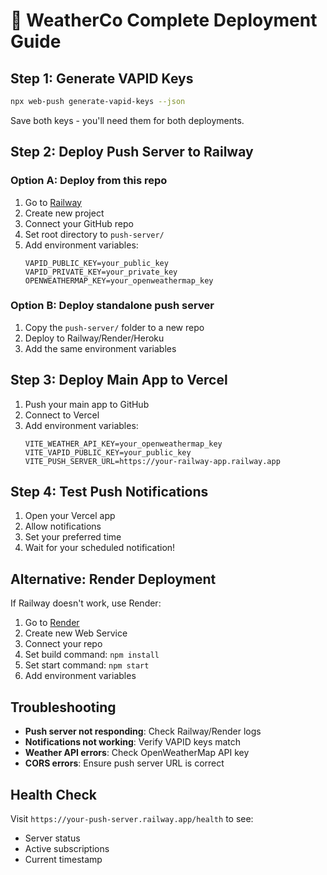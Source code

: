 # 🌂 WeatherCo Complete Deployment Guide

## Step 1: Generate VAPID Keys

```bash
npx web-push generate-vapid-keys --json
```

Save both keys - you'll need them for both deployments.

## Step 2: Deploy Push Server to Railway

### Option A: Deploy from this repo

1. Go to [Railway](https://railway.app)
2. Create new project
3. Connect your GitHub repo
4. Set root directory to `push-server/`
5. Add environment variables:
   ```
   VAPID_PUBLIC_KEY=your_public_key
   VAPID_PRIVATE_KEY=your_private_key
   OPENWEATHERMAP_KEY=your_openweathermap_key
   ```

### Option B: Deploy standalone push server

1. Copy the `push-server/` folder to a new repo
2. Deploy to Railway/Render/Heroku
3. Add the same environment variables

## Step 3: Deploy Main App to Vercel

1. Push your main app to GitHub
2. Connect to Vercel
3. Add environment variables:
   ```
   VITE_WEATHER_API_KEY=your_openweathermap_key
   VITE_VAPID_PUBLIC_KEY=your_public_key
   VITE_PUSH_SERVER_URL=https://your-railway-app.railway.app
   ```

## Step 4: Test Push Notifications

1. Open your Vercel app
2. Allow notifications
3. Set your preferred time
4. Wait for your scheduled notification!

## Alternative: Render Deployment

If Railway doesn't work, use Render:

1. Go to [Render](https://render.com)
2. Create new Web Service
3. Connect your repo
4. Set build command: `npm install`
5. Set start command: `npm start`
6. Add environment variables

## Troubleshooting

- **Push server not responding**: Check Railway/Render logs
- **Notifications not working**: Verify VAPID keys match
- **Weather API errors**: Check OpenWeatherMap API key
- **CORS errors**: Ensure push server URL is correct

## Health Check

Visit `https://your-push-server.railway.app/health` to see:

- Server status
- Active subscriptions
- Current timestamp
